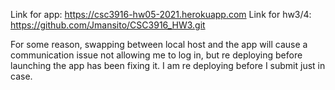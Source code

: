 Link for app: https://csc3916-hw05-2021.herokuapp.com
Link for hw3/4: https://github.com/Jmansito/CSC3916_HW3.git

For some reason, swapping between local host and the app will cause a communication issue not allowing me to log in, but re deploying before launching the app has been fixing it. I am re deploying before I submit just in case. 
